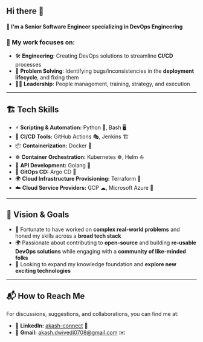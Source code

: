 ## Hi there 👋

#### 🚀 I'm a **Senior Software Engineer** specializing in **DevOps Engineering**

### 🔹 My work focuses on:
- 🛠️ **Engineering**: Creating DevOps solutions to streamline **CI/CD** processes
- 🧩 **Problem Solving**: Identifying bugs/inconsistencies in the **deployment lifecycle**, and fixing them
- 👨‍💼 **Leadership**: People management, training, strategy, and execution

---

## 🏗 **Tech Skills**

- ⚡ **Scripting & Automation:** Python 🐍, Bash 🖥️
- 🚀 **CI/CD Tools:** GitHub Actions 🎭, Jenkins 🏗️
- 📦 **Containerization:** Docker 🐳
- ☸ **Container Orchestration:** Kubernetes ☸, Helm ⛵
- 🔗 **API Development:** Golang 🦫
- 🔄 **GitOps CD:** Argo CD 🎯
- 🌍 **Cloud Infrastructure Provisioning:** Terraform 🌿
- ☁️ **Cloud Service Providers:** GCP ☁, Microsoft Azure 🔵

---

## 🎯 **Vision & Goals**
- 🚀 Fortunate to have worked on **complex real-world problems** and honed my skills across a **broad tech stack**
- 🌍 Passionate about contributing to **open-source** and building **re-usable DevOps solutions** while engaging with a **community of like-minded folks**
- 🔬 Looking to expand my knowledge foundation and **explore new exciting technologies**

---

## 📬 **How to Reach Me**
For discussions, suggestions, and collaborations, you can find me at:
- 💼 **LinkedIn:** [akash-connect](https://www.linkedin.com/in/akash-connect/) 🔗
- 📧 **Gmail:** akash.dwivedi0708@gmail.com ✉️

<!--
**cloud-sky-ops/cloud-sky-ops** is a ✨ _special_ ✨ repository because its `README.md` (this file) appears on your GitHub profile.

Here are some ideas to get you started:

- 🔭 I’m currently working on ...
- 🌱 I’m currently learning ...
- 👯 I’m looking to collaborate on ...
- 🤔 I’m looking for help with ...
- 💬 Ask me about ...
- 📫 How to reach me: ...
- 😄 Pronouns: ...
- ⚡ Fun fact: ...
-->
